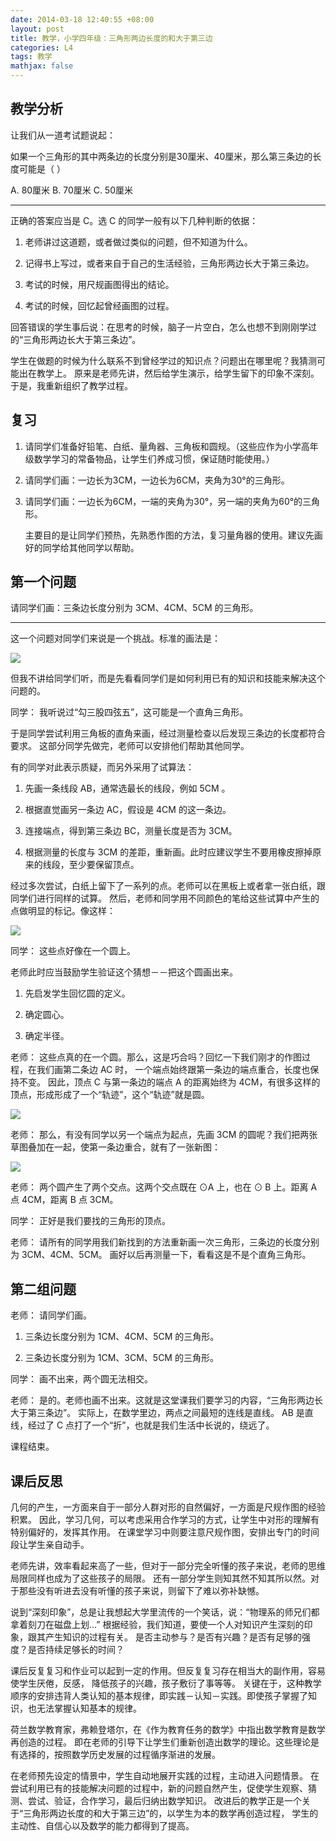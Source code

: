 ```yaml
---
date: 2014-03-18 12:40:55 +08:00
layout: post
title: 教学，小学四年级：三角形两边长度的和大于第三边
categories: L4
tags: 教学
mathjax: false
---
```


## 教学分析

让我们从一道考试题说起：

如果一个三角形的其中两条边的长度分别是30厘米、40厘米，那么第三条边的长度可能是（  ）

A. 80厘米  B. 70厘米  C. 50厘米

***

正确的答案应当是 C。选 C 的同学一般有以下几种判断的依据：

1.  老师讲过这道题，或者做过类似的问题，但不知道为什么。

2.  记得书上写过，或者来自于自己的生活经验，三角形两边长大于第三条边。

3.  考试的时候，用尺规画图得出的结论。

4.  考试的时候，回忆起曾经画图的过程。

回答错误的学生事后说：在思考的时候，脑子一片空白，怎么也想不到刚刚学过的“三角形两边长大于第三条边”。

学生在做题的时候为什么联系不到曾经学过的知识点？问题出在哪里呢？我猜测可能出在教学上。
原来是老师先讲，然后给学生演示，给学生留下的印象不深刻。于是，我重新组织了教学过程。

## 复习

1.  请同学们准备好铅笔、白纸、量角器、三角板和圆规。（这些应作为小学高年级数学学习的常备物品，让学生们养成习惯，保证随时能使用。）

2.  请同学们画：一边长为3CM，一边长为6CM，夹角为30°的三角形。

3.  请同学们画：一边长为6CM，一端的夹角为30°，另一端的夹角为60°的三角形。

    主要目的是让同学们预热，先熟悉作图的方法，复习量角器的使用。建议先画好的同学给其他同学以帮助。
   
## 第一个问题

请同学们画：三条边长度分别为 3CM、4CM、5CM 的三角形。

***

这一个问题对同学们来说是一个挑战。标准的画法是：

![](/album/2014-03-18-L4-Education-1.png)

但我不讲给同学们听，而是先看看同学们是如何利用已有的知识和技能来解决这个问题的。

同学： 我听说过“勾三股四弦五”，这可能是一个直角三角形。

于是同学尝试利用三角板的直角来画，经过测量检查以后发现三条边的长度都符合要求。
这部分同学先做完，老师可以安排他们帮助其他同学。

有的同学对此表示质疑，而另外采用了试算法：

1.  先画一条线段 AB，通常选最长的线段，例如 5CM 。

2.  根据直觉画另一条边 AC，假设是 4CM 的这一条边。

3.  连接端点，得到第三条边 BC，测量长度是否为 3CM。

4.  根据测量的长度与 3CM 的差距，重新画。此时应建议学生不要用橡皮擦掉原来的线段，至少要保留顶点。

经过多次尝试，白纸上留下了一系列的点。老师可以在黑板上或者拿一张白纸，跟同学们进行同样的试算。
然后，老师和同学用不同颜色的笔给这些试算中产生的点做明显的标记。像这样：

![](/album/2014-03-18-L4-Education-2.png)

同学： 这些点好像在一个圆上。

老师此时应当鼓励学生验证这个猜想－－把这个圆画出来。

1.  先启发学生回忆圆的定义。

2.  确定圆心。

3.  确定半径。

老师： 这些点真的在一个圆。那么，这是巧合吗？回忆一下我们刚才的作图过程，在我们画第二条边 AC 时，
      一个端点始终跟第一条边的端点重合，长度也保持不变。
      因此，顶点 C 与第一条边的端点 A 的距离始终为 4CM，有很多这样的顶点，形成形成了一个“轨迹”，这个“轨迹”就是圆。
      
![](/album/2014-03-18-L4-Education-3.png)

老师： 那么，有没有同学以另一个端点为起点，先画 3CM 的圆呢？我们把两张草图叠加在一起，使第一条边重合，就有了一张新图：

![](/album/2014-03-18-L4-Education-4.png)

老师： 两个圆产生了两个交点。这两个交点既在 ⊙A 上，也在 ⊙ B 上。距离 A 点 4CM，距离 B 点 3CM。

同学： 正好是我们要找的三角形的顶点。

老师： 请所有的同学用我们新找到的方法重新画一次三角形，三条边的长度分别为 3CM、4CM、5CM。
      画好以后再测量一下，看看这是不是个直角三角形。

## 第二组问题

老师： 请同学们画。

1.  三条边长度分别为 1CM、4CM、5CM 的三角形。

2.  三条边长度分别为 1CM、3CM、5CM 的三角形。

同学： 画不出来，两个圆无法相交。

老师： 是的。老师也画不出来。这就是这堂课我们要学习的内容，“三角形两边长大于第三条边”。
      实际上，在数学里边，两点之间最短的连线是直线。
      AB 是直线，经过了 C 点打了一个“折”，也就是我们生活中长说的，绕远了。
      
课程结束。

## 课后反思

几何的产生，一方面来自于一部分人群对形的自然偏好，一方面是尺规作图的经验积累。
因此，学习几何，可以考虑采用合作学习的方式，让学生中对形的理解有特别偏好的，发挥其作用。
在课堂学习中则要注意尺规作图，安排出专门的时间段让学生亲自动手。

老师先讲，效率看起来高了一些，但对于一部分完全听懂的孩子来说，老师的思维局限同样也成为了这些孩子的局限。
还有一部分学生则知其然不知其所以然。对于那些没有听进去没有听懂的孩子来说，则留下了难以弥补缺憾。

说到“深刻印象”，总是让我想起大学里流传的一个笑话，说：“物理系的师兄们都拿着刻刀在磁盘上划...”
根据经验，我们知道，要使一个人对知识产生深刻的印象，跟其产生知识的过程有关。
是否主动参与？是否有兴趣？是否有足够的强度？是否持续足够长的时间？

课后反复复习和作业可以起到一定的作用。但反复复习存在相当大的副作用，容易使学生厌倦，反感，
降低孩子的兴趣，孩子敷衍了事等等。
关键在于，这种教学顺序的安排违背人类认知的基本规律，即实践－认知－实践。即使孩子掌握了知识，也无法掌握认知基本的规律。

荷兰数学教育家，弗赖登塔尔，在《作为教育任务的数学》中指出数学教育是数学再创造的过程。
即在老师的引导下让学生们重新创造出数学的理论。这些理论是有选择的，按照数学历史发展的过程循序渐进的发展。

在老师预先设定的情景中，学生自动地展开实践的过程，主动进入问题情景。
在尝试利用已有的技能解决问题的过程中，新的问题自然产生，促使学生观察、猜测、尝试、验证，合作学习，最后归纳出数学知识。
改进后的教学正是一个关于“三角形两边长度的和大于第三边”的，以学生为本的数学再创造过程，
学生的主动性、自信心以及数学的能力都得到了提高。
